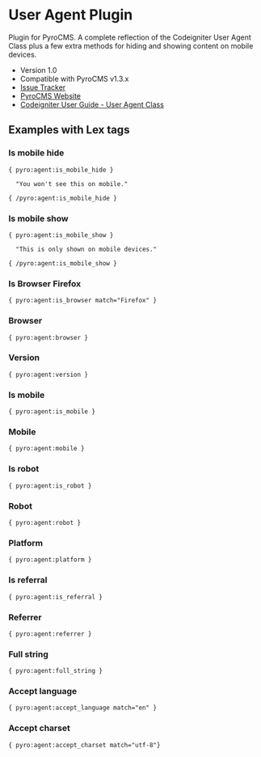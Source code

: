 # User Agent Plugin
  
Plugin for PyroCMS. A complete reflection of the Codeigniter User Agent Class plus a few extra
methods for hiding and showing content on mobile devices.

* Version 1.0
* Compatible with PyroCMS v1.3.x
* [Issue Tracker](https://github.com/obrignoni/pyrocms-agent-plugin/issues)
* [PyroCMS Website](http://pyrocms.com/)
* [Codeigniter User Guide - User Agent Class](http://codeigniter.com/user_guide/libraries/user_agent.html)

## Examples with Lex tags

### Is mobile hide

    { pyro:agent:is_mobile_hide }  
    
      "You won't see this on mobile."
    
    { /pyro:agent:is_mobile_hide }

### Is mobile show

    { pyro:agent:is_mobile_show }
  
      "This is only shown on mobile devices."
  
    { /pyro:agent:is_mobile_show }
  
### Is Browser Firefox

    { pyro:agent:is_browser match="Firefox" }

### Browser

    { pyro:agent:browser }

### Version

    { pyro:agent:version }

### Is mobile

    { pyro:agent:is_mobile }

### Mobile

    { pyro:agent:mobile }

### Is robot

    { pyro:agent:is_robot }

### Robot

    { pyro:agent:robot }

### Platform

    { pyro:agent:platform }

### Is referral

    { pyro:agent:is_referral }

### Referrer

    { pyro:agent:referrer }

### Full string

    { pyro:agent:full_string }

### Accept language

    { pyro:agent:accept_language match="en" }

### Accept charset

    { pyro:agent:accept_charset match="utf-8"}